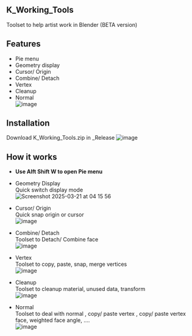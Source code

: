 ## K_Working_Tools
Toolset to help artist work in Blender (BETA version)

## Features
- Pie menu <br>
- Geometry display <br>
- Cursor/ Origin <br>
- Combine/ Detach <br>
- Vertex <br>
- Cleanup <br>
- Normal <br>
![image](https://github.com/user-attachments/assets/6f56b566-7f3c-4543-be85-78cb045faec4)


## Installation
Download K_Working_Tools.zip in _Release 
![image](https://github.com/user-attachments/assets/5c8b4a32-0911-4cb8-8edc-7d532733c17f)

## How it works 
- **Use Alft Shift W to open Pie menu** <br>

- Geometry Display <br>
Quick switch display mode <br>
![Screenshot 2025-03-21 at 04 15 56](https://github.com/user-attachments/assets/05e8e24b-59ad-46e7-98c6-f69a49e833e8)

- Cursor/ Origin <br>
Quick snap origin or cursor <br>
![image](https://github.com/user-attachments/assets/aa1abfef-691a-44c7-b0c4-adcd4a920201)

- Combine/ Detach <br>
Toolset to Detach/ Combine face <br>
![image](https://github.com/user-attachments/assets/9411a825-581f-4eb6-99ec-d85ad84c3610)

- Vertex <br>
Toolset to copy, paste, snap, merge vertices <br>
![image](https://github.com/user-attachments/assets/dbbe8a54-ef04-4878-beba-bdc28fde31e7)

- Cleanup <br>
Toolset to cleanup material, unused data, transform <br>
![image](https://github.com/user-attachments/assets/2d8993fe-6382-484c-ba49-05f65a7a7b1b)

- Normal <br>
Toolset to deal with normal , copy/ paste vertex , copy/ paste vertex face, weighted face angle, .... <br>
![image](https://github.com/user-attachments/assets/8774d15d-b33d-4dd0-8fd9-75577d3ddfed) <br>





